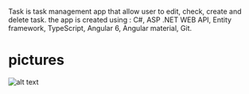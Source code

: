 Task is task management app that allow user to edit, check, create and delete task. the app is created using : C#, ASP .NET WEB API, Entity framework, TypeScript, Angular 6, Angular material, Git.
# pictures

![alt text](https://github.com/aissazouhayr/Tasks/issues/1)

